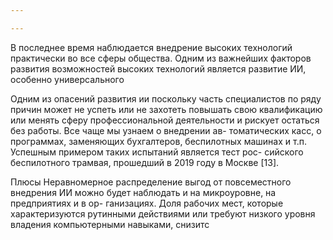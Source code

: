 ```yaml
---

---
```

В последнее время наблюдается внедрение высоких технологий практически во все сферы общества. Одним из важнейших факторов развития возможностей высоких технологий является развитие ИИ, особенно универсального

Одним из опасений развития ии  поскольку часть специалистов по ряду причин может
не успеть или не захотеть повышать свою квалификацию или менять
сферу профессиональной деятельности и рискует остаться без работы.
Все чаще мы узнаем о внедрении ав-
томатических касс, о программах, заменяющих бухгалтеров, беспилотных
машинах и т.п. Успешным примером таких испытаний является тест рос-
сийского беспилотного трамвая, прошедший в 2019 году в Москве [13].

Плюсы Неравномерное распределение выгод от повсеместного внедрения
ИИ можно будет наблюдать и на микроуровне, на предприятиях и в ор-
ганизациях. Доля рабочих мест, которые характеризуются рутинными
действиями или требуют низкого уровня владения компьютерными
навыками, снизитс
